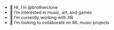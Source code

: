 - 👋 Hi, I’m @brotherclone
- 👀 I’m interested in music, art, and games
- 🌱 I’m currently working with XR
- 💞️ I’m looking to collaborate on ML music projects
